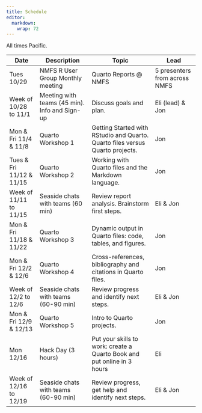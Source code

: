 ```yaml
---
title: Schedule
editor: 
  markdown: 
    wrap: 72
---
```


All times Pacific.

| Date   | Description   | Topic     | Lead |
| ---- | ---------- | ---- |----- |
| Tues 10/29  | NMFS R User Group Monthly meeting  |  Quarto Reports @ NMFS   | 5 presenters from across NMFS      |
| Week of 10/28 to 11/1   | Meeting with teams (45 min). Info and Sign-up   | Discuss goals and plan.   | Eli (lead) & Jon     |
| Mon & Fri 11/4 & 11/8 | Quarto Workshop 1 | Getting Started with RStudio and Quarto. Quarto files versus Quarto projects. | Jon |
| Tues & Fri 11/12 & 11/15  | Quarto Workshop 2 | Working with Quarto files and the Markdown language. | Jon |
| Week of 11/11 to 11/15 | Seaside chats with teams (60 min) |  Review  report analysis. Brainstorm first steps. | Eli & Jon  |
| Mon & Fri 11/18 & 11/22  | Quarto Workshop 3   | Dynamic output in Quarto files: code, tables, and figures. | Jon |
| Mon & Fri 12/2 & 12/6 | Quarto Workshop 4  | Cross-references, bibliography and citations in Quarto files. | Jon | 
| Week of 12/2 to 12/6  | Seaside chats with teams (60-90 min)  | Review progress and identify next steps. | Eli & Jon |
| Mon & Fri 12/9 & 12/13 | Quarto Workshop 5  | Intro to Quarto projects. | Jon |
| Mon 12/16   | Hack Day (3 hours) | Put your skills to work: create a Quarto Book and put online in 3 hours | Eli |
| Week of 12/16 to 12/19  | Seaside chats with teams (60-90 min)  | Review progress, get help and identify next steps. | Eli & Jon |
